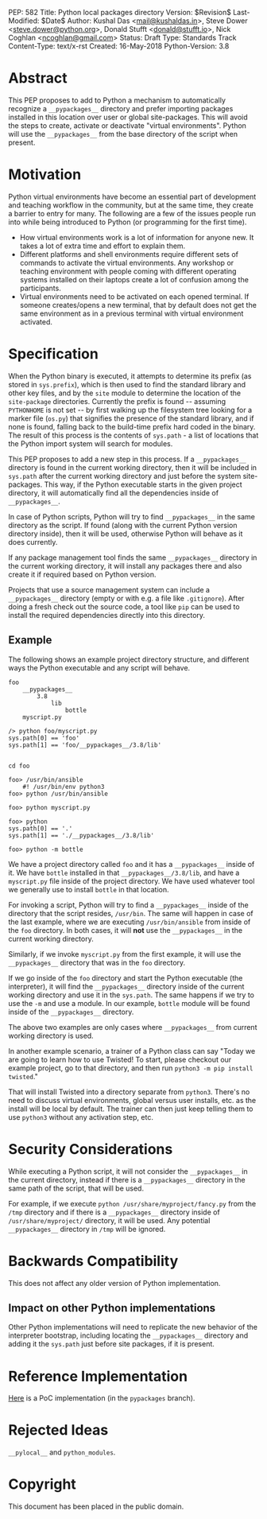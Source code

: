 PEP: 582 Title: Python local packages directory Version: \$Revision\$
Last-Modified: \$Date\$ Author: Kushal Das \<<mail@kushaldas.in>\>,
Steve Dower \<<steve.dower@python.org>\>, Donald Stufft
\<<donald@stufft.io>\>, Nick Coghlan \<<ncoghlan@gmail.com>\> Status:
Draft Type: Standards Track Content-Type: text/x-rst Created:
16-May-2018 Python-Version: 3.8

Abstract
========

This PEP proposes to add to Python a mechanism to automatically
recognize a `__pypackages__` directory and prefer importing packages
installed in this location over user or global site-packages. This will
avoid the steps to create, activate or deactivate \"virtual
environments\". Python will use the `__pypackages__` from the base
directory of the script when present.

Motivation
==========

Python virtual environments have become an essential part of development
and teaching workflow in the community, but at the same time, they
create a barrier to entry for many. The following are a few of the
issues people run into while being introduced to Python (or programming
for the first time).

-   How virtual environments work is a lot of information for anyone
    new. It takes a lot of extra time and effort to explain them.
-   Different platforms and shell environments require different sets of
    commands to activate the virtual environments. Any workshop or
    teaching environment with people coming with different operating
    systems installed on their laptops create a lot of confusion among
    the participants.
-   Virtual environments need to be activated on each opened terminal.
    If someone creates/opens a new terminal, that by default does not
    get the same environment as in a previous terminal with virtual
    environment activated.

Specification
=============

When the Python binary is executed, it attempts to determine its prefix
(as stored in `sys.prefix`), which is then used to find the standard
library and other key files, and by the `site` module to determine the
location of the `site-package` directories. Currently the prefix is
found \-- assuming `PYTHONHOME` is not set \-- by first walking up the
filesystem tree looking for a marker file (`os.py`) that signifies the
presence of the standard library, and if none is found, falling back to
the build-time prefix hard coded in the binary. The result of this
process is the contents of `sys.path` - a list of locations that the
Python import system will search for modules.

This PEP proposes to add a new step in this process. If a
`__pypackages__` directory is found in the current working directory,
then it will be included in `sys.path` after the current working
directory and just before the system site-packages. This way, if the
Python executable starts in the given project directory, it will
automatically find all the dependencies inside of `__pypackages__`.

In case of Python scripts, Python will try to find `__pypackages__` in
the same directory as the script. If found (along with the current
Python version directory inside), then it will be used, otherwise Python
will behave as it does currently.

If any package management tool finds the same `__pypackages__` directory
in the current working directory, it will install any packages there and
also create it if required based on Python version.

Projects that use a source management system can include a
`__pypackages__` directory (empty or with e.g. a file like
`.gitignore`). After doing a fresh check out the source code, a tool
like `pip` can be used to install the required dependencies directly
into this directory.

Example
-------

The following shows an example project directory structure, and
different ways the Python executable and any script will behave.

    foo
        __pypackages__
            3.8
                lib
                    bottle
        myscript.py

    /> python foo/myscript.py
    sys.path[0] == 'foo'
    sys.path[1] == 'foo/__pypackages__/3.8/lib'


    cd foo

    foo> /usr/bin/ansible
        #! /usr/bin/env python3
    foo> python /usr/bin/ansible

    foo> python myscript.py

    foo> python
    sys.path[0] == '.'
    sys.path[1] == './__pypackages__/3.8/lib'

    foo> python -m bottle

We have a project directory called `foo` and it has a `__pypackages__`
inside of it. We have `bottle` installed in that
`__pypackages__/3.8/lib`, and have a `myscript.py` file inside of the
project directory. We have used whatever tool we generally use to
install `bottle` in that location.

For invoking a script, Python will try to find a `__pypackages__` inside
of the directory that the script resides, `/usr/bin`. The same will
happen in case of the last example, where we are executing
`/usr/bin/ansible` from inside of the `foo` directory. In both cases, it
will **not** use the `__pypackages__` in the current working directory.

Similarly, if we invoke `myscript.py` from the first example, it will
use the `__pypackages__` directory that was in the `foo` directory.

If we go inside of the `foo` directory and start the Python executable
(the interpreter), it will find the `__pypackages__` directory inside of
the current working directory and use it in the `sys.path`. The same
happens if we try to use the `-m` and use a module. In our example,
`bottle` module will be found inside of the `__pypackages__` directory.

The above two examples are only cases where `__pypackages__` from
current working directory is used.

In another example scenario, a trainer of a Python class can say \"Today
we are going to learn how to use Twisted! To start, please checkout our
example project, go to that directory, and then run
`python3 -m pip install twisted`.\"

That will install Twisted into a directory separate from `python3`.
There\'s no need to discuss virtual environments, global versus user
installs, etc. as the install will be local by default. The trainer can
then just keep telling them to use `python3` without any activation
step, etc.

Security Considerations
=======================

While executing a Python script, it will not consider the
`__pypackages__` in the current directory, instead if there is a
`__pypackages__` directory in the same path of the script, that will be
used.

For example, if we execute `python /usr/share/myproject/fancy.py` from
the `/tmp` directory and if there is a `__pypackages__` directory inside
of `/usr/share/myproject/` directory, it will be used. Any potential
`__pypackages__` directory in `/tmp` will be ignored.

Backwards Compatibility
=======================

This does not affect any older version of Python implementation.

Impact on other Python implementations
--------------------------------------

Other Python implementations will need to replicate the new behavior of
the interpreter bootstrap, including locating the `__pypackages__`
directory and adding it the `sys.path` just before site packages, if it
is present.

Reference Implementation
========================

[Here](https://github.com/kushaldas/cpython/tree/pypackages) is a PoC
implementation (in the `pypackages` branch).

Rejected Ideas
==============

`__pylocal__` and `python_modules`.

Copyright
=========

This document has been placed in the public domain.
